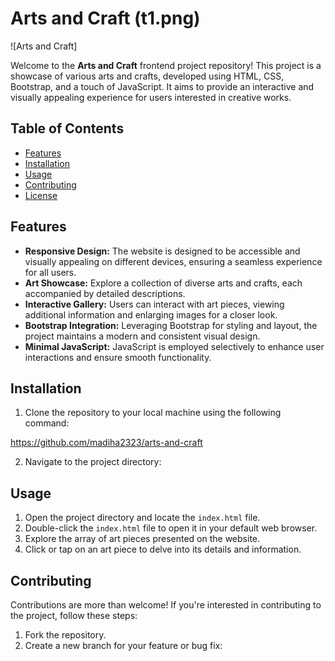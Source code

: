 # Arts and Craft (t1.png)

![Arts and Craft]

Welcome to the **Arts and Craft** frontend project repository! This project is a showcase of various arts and crafts, developed using HTML, CSS, Bootstrap, and a touch of JavaScript. It aims to provide an interactive and visually appealing experience for users interested in creative works.

## Table of Contents

- [Features](#features)
- [Installation](#installation)
- [Usage](#usage)
- [Contributing](#contributing)
- [License](#license)

## Features

- **Responsive Design:** The website is designed to be accessible and visually appealing on different devices, ensuring a seamless experience for all users.
- **Art Showcase:** Explore a collection of diverse arts and crafts, each accompanied by detailed descriptions.
- **Interactive Gallery:** Users can interact with art pieces, viewing additional information and enlarging images for a closer look.
- **Bootstrap Integration:** Leveraging Bootstrap for styling and layout, the project maintains a modern and consistent visual design.
- **Minimal JavaScript:** JavaScript is employed selectively to enhance user interactions and ensure smooth functionality.

## Installation

1. Clone the repository to your local machine using the following command:

https://github.com/madiha2323/arts-and-craft


2. Navigate to the project directory:


## Usage

1. Open the project directory and locate the `index.html` file.
2. Double-click the `index.html` file to open it in your default web browser.
3. Explore the array of art pieces presented on the website.
4. Click or tap on an art piece to delve into its details and information.

## Contributing

Contributions are more than welcome! If you're interested in contributing to the project, follow these steps:

1. Fork the repository.
2. Create a new branch for your feature or bug fix: 

